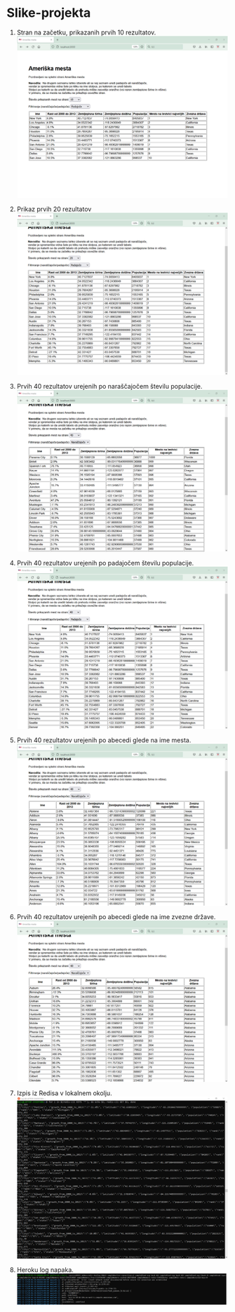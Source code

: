 # Slike-projekta
1. Stran na začetku, prikazanih prvih 10 rezultatov.
![alt text](https://github.com/Nejc7777/Slike-projekta/blob/main/Screens/Screenshot_1.png)

2. Prikaz prvih 20 rezultatov
![alt text](https://github.com/Nejc7777/Slike-projekta/blob/main/Screens/Screenshot_2.png)

3. Prvih 40 rezultatov urejenih po naraščajočem številu populacije.
![alt text](https://github.com/Nejc7777/Slike-projekta/blob/main/Screens/Screenshot_3.png)

4. Prvih 40 rezultatov urejenih po padajočem številu populacije.
![alt text](https://github.com/Nejc7777/Slike-projekta/blob/main/Screens/Screenshot_4.png)

5. Prvih 40 rezultatov urejenih po abecedi glede na ime mesta.
![alt text](https://github.com/Nejc7777/Slike-projekta/blob/main/Screens/Screenshot_5.png)

6. Prvih 40 rezultatov urejenih po abecedi glede na ime zvezne države.
![alt text](https://github.com/Nejc7777/Slike-projekta/blob/main/Screens/Screenshot_6.png)

7. Izpis iz Redisa v lokalnem okolju.
![alt text](https://github.com/Nejc7777/Slike-projekta/blob/main/Screens/Screenshot_7.png)

8. Heroku log napaka.
![alt text](https://github.com/Nejc7777/Slike-projekta/blob/main/Screens/Screenshot_8.png)
